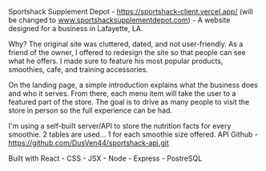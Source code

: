 Sportshack Supplement Depot - https://sportshack-client.vercel.app/ (will be changed to www.sportshacksupplementdepot.com) - A website designed for a business in Lafayette, LA.

Why? The original site was cluttered, dated, and not user-friendly. As a friend of the owner, I offered to redesign the site so that people can see what he offers. I made sure to feature his most popular products, smoothies, cafe, and training accessories.

On the landing page, a simple introduction explains what the business does and who it serves. From there, each menu item will take the user to a featured part of the store. The goal is to drive as many people to visit the store in person so the full experience can be had.

I'm using a self-built server/API to store the nutrition facts for every smoothie. 2 tables are used... 1 for each smoothie size offered.
API Github - https://github.com/DusVen44/sportshack-api.git



Built with React - CSS - JSX - Node - Express - PostreSQL